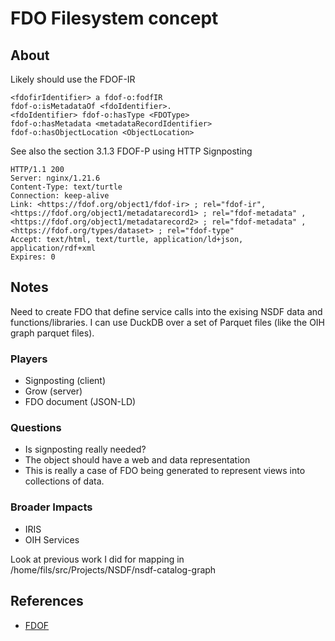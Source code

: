 # FDO Filesystem concept

## About

Likely should use the FDOF-IR


```turtle
<fdofirIdentifier> a fdof-o:fodfIR
fdof-o:isMetadataOf <fdoIdentifier>.
<fdoIdentifier> fdof-o:hasType <FDOType>
fdof-o:hasMetadata <metadataRecordIdentifier>
fdof-o:hasObjectLocation <ObjectLocation>
```

See also the section 3.1.3 FDOF-P using HTTP Signposting

```
HTTP/1.1 200
Server: nginx/1.21.6
Content-Type: text/turtle
Connection: keep-alive
Link: <https://fdof.org/object1/fdof-ir> ; rel="fdof-ir",
<https://fdof.org/object1/metadatarecord1> ; rel="fdof-metadata" ,
<https://fdof.org/object1/metadatarecord2> ; rel="fdof-metadata" ,
<https://fdof.org/types/dataset> ; rel="fdof-type"
Accept: text/html, text/turtle, application/ld+json, application/rdf+xml
Expires: 0
```

## Notes

Need to create FDO that define service calls into the exising NSDF data
and functions/libraries.  I can use DuckDB over a set of Parquet 
files (like the OIH graph parquet files).

### Players

- Signposting (client)
- Grow (server)
- FDO document (JSON-LD)

### Questions

- Is signposting really needed?
- The object should have a web and data representation
- This is really a case of FDO being generated to represent views into collections of data.

### Broader Impacts

- IRIS
- OIH Services

Look at previous work I did for mapping in /home/fils/src/Projects/NSDF/nsdf-catalog-graph



## References

* [FDOF](https://fairdigitalobjectframework.org/)
